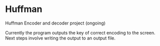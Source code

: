 # Huffman
Huffman Encoder and decoder project (ongoing)

Currently the program outputs the key of correct encoding to the screen.
Next steps involve writing the output to an output file.
